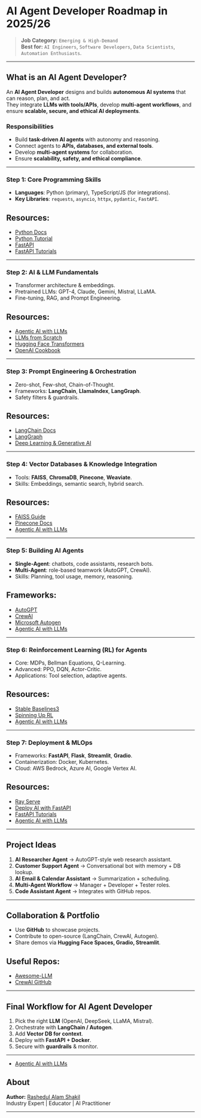 # AI Agent Developer Roadmap in 2025/26

> **Job Category:** `Emerging & High-Demand`  
> **Best for:** `AI Engineers`, `Software Developers`, `Data Scientists`, `Automation Enthusiasts`.

---

## What is an AI Agent Developer?
An **AI Agent Developer** designs and builds **autonomous AI systems** that can reason, plan, and act.  
They integrate **LLMs with tools/APIs**, develop **multi-agent workflows**, and ensure **scalable, secure, and ethical AI deployments**.  

### Responsibilities
- Build **task-driven AI agents** with autonomy and reasoning.  
- Connect agents to **APIs, databases, and external tools**.  
- Develop **multi-agent systems** for collaboration.  
- Ensure **scalability, safety, and ethical compliance**.  

---

### **Step 1: Core Programming Skills**
- **Languages**: Python (primary), TypeScript/JS (for integrations).  
- **Key Libraries**: `requests`, `asyncio`, `httpx`, `pydantic`, `FastAPI`.  

## Resources:  
- [Python Docs](https://docs.python.org/3/tutorial/index.html)
- [Python Tutorial](https://www.youtube.com/playlist?list=PLKdU0fuY4OFf7qj4eoBtvALAB_Ml2rN0V)
- [FastAPI](https://fastapi.tiangolo.com/)
- [FastAPI Tutorials](https://www.youtube.com/playlist?list=PLKdU0fuY4OFeNGB1m9pbvPukND6NhjK4L)

---

### **Step 2: AI & LLM Fundamentals**
- Transformer architecture & embeddings.  
- Pretrained LLMs: GPT-4, Claude, Gemini, Mistral, LLaMA.  
- Fine-tuning, RAG, and Prompt Engineering.  

## Resources:  
- [Agentic AI with LLMs](https://aiquest.org/agentic-ai-with-llms/)
- [LLMs from Scratch](https://youtu.be/p3sij8QzONQ)
- [Hugging Face Transformers](https://huggingface.co/transformers/)  
- [OpenAI Cookbook](https://github.com/openai/openai-cookbook)

---

### **Step 3: Prompt Engineering & Orchestration**
- Zero-shot, Few-shot, Chain-of-Thought.  
- Frameworks: **LangChain**, **LlamaIndex**, **LangGraph**.  
- Safety filters & guardrails.  

## Resources:  
- [LangChain Docs](https://python.langchain.com/docs/introduction/)  
- [LangGraph](https://www.langchain.com/langgraph)
- [Deep Learning & Generative AI](https://aiquest.org/courses/deep-learning-and-generative-ai/)

---

### **Step 4: Vector Databases & Knowledge Integration**
- Tools: **FAISS**, **ChromaDB**, **Pinecone**, **Weaviate**.  
- Skills: Embeddings, semantic search, hybrid search.  

## Resources:  
- [FAISS Guide](https://github.com/facebookresearch/faiss)  
- [Pinecone Docs](https://docs.pinecone.io/)
- [Agentic AI with LLMs](https://aiquest.org/agentic-ai-with-llms/)

---

### **Step 5: Building AI Agents**
- **Single-Agent**: chatbots, code assistants, research bots.  
- **Multi-Agent**: role-based teamwork (AutoGPT, CrewAI).  
- Skills: Planning, tool usage, memory, reasoning.  

## Frameworks:  
- [AutoGPT](https://github.com/Torantulino/Auto-GPT)  
- [CrewAI](https://github.com/joaomdmoura/crewai)  
- [Microsoft Autogen](https://github.com/microsoft/autogen)
- [Agentic AI with LLMs](https://aiquest.org/agentic-ai-with-llms/)

---

### **Step 6: Reinforcement Learning (RL) for Agents**
- Core: MDPs, Bellman Equations, Q-Learning.  
- Advanced: PPO, DQN, Actor-Critic.  
- Applications: Tool selection, adaptive agents.  

## Resources:  
- [Stable Baselines3](https://stable-baselines3.readthedocs.io/)  
- [Spinning Up RL](https://spinningup.openai.com/)
- [Agentic AI with LLMs](https://aiquest.org/agentic-ai-with-llms/)

---

### **Step 7: Deployment & MLOps**
- Frameworks: **FastAPI**, **Flask**, **Streamlit**, **Gradio**.  
- Containerization: Docker, Kubernetes.  
- Cloud: AWS Bedrock, Azure AI, Google Vertex AI.  

## Resources:  
- [Ray Serve](https://docs.ray.io/en/latest/serve/index.html)  
- [Deploy AI with FastAPI](https://fastapi.tiangolo.com/)  
- [FastAPI Tutorials](https://www.youtube.com/playlist?list=PLKdU0fuY4OFeNGB1m9pbvPukND6NhjK4L)
- [Agentic AI with LLMs](https://aiquest.org/agentic-ai-with-llms/)

---

## Project Ideas
1. **AI Researcher Agent** → AutoGPT-style web research assistant.  
2. **Customer Support Agent** → Conversational bot with memory + DB lookup.  
3. **AI Email & Calendar Assistant** → Summarization + scheduling.  
4. **Multi-Agent Workflow** → Manager + Developer + Tester roles.  
5. **Code Assistant Agent** → Integrates with GitHub repos.  

---

## Collaboration & Portfolio
- Use **GitHub** to showcase projects.  
- Contribute to open-source (LangChain, CrewAI, Autogen).  
- Share demos via **Hugging Face Spaces, Gradio, Streamlit**.  

## Useful Repos:  
- [Awesome-LLM](https://github.com/Hannibal046/Awesome-LLM)  
- [CrewAI GitHub](https://github.com/joaomdmoura/crewai)  

---

## Final Workflow for AI Agent Developer
1. Pick the right **LLM** (OpenAI, DeepSeek, LLaMA, Mistral).  
2. Orchestrate with **LangChain / Autogen**.  
3. Add **Vector DB for context**.  
4. Deploy with **FastAPI + Docker**.  
5. Secure with **guardrails** & monitor.  

---
- [Agentic AI with LLMs](https://aiquest.org/agentic-ai-with-llms/)

## About
**Author:** [Rashedul Alam Shakil](https://www.linkedin.com/in/kmrashedulalam/)  
Industry Expert | Educator | AI Practitioner  

---

